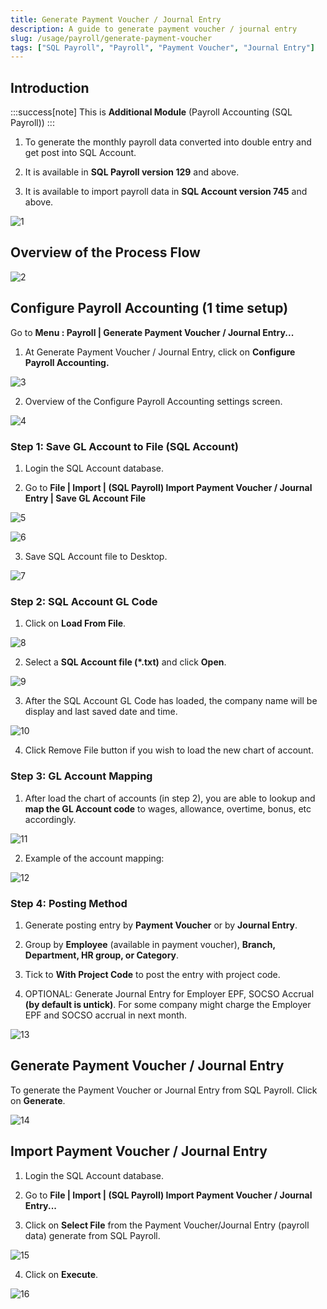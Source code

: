 ```yaml
---
title: Generate Payment Voucher / Journal Entry
description: A guide to generate payment voucher / journal entry
slug: /usage/payroll/generate-payment-voucher
tags: ["SQL Payroll", "Payroll", "Payment Voucher", "Journal Entry"]
---
```


## Introduction

:::success[note]
This is **Additional Module** (Payroll Accounting (SQL Payroll))
:::

1. To generate the monthly payroll data converted into double entry and get post into SQL Account.

2. It is available in **SQL Payroll version 129** and above.

3. It is available to import payroll data in **SQL Account version 745** and above.

![1](../../../static/img/usage/payroll/generate-payment-voucher/export_import_as_PV_JE.jpg)

## Overview of the Process Flow

![2](../../../static/img/usage/payroll/generate-payment-voucher/overview_process_flow.jpg)

## Configure Payroll Accounting (1 time setup)

Go to **Menu : Payroll | Generate Payment Voucher / Journal Entry...**

1. At Generate Payment Voucher / Journal Entry, click on **Configure Payroll Accounting.**

![3](../../../static/img/usage/payroll/generate-payment-voucher/insert_process_and_date.jpg)

2. Overview of the Configure Payroll Accounting settings screen.

![4](../../../static/img/usage/payroll/generate-payment-voucher/configure_payroll_accounting.jpg)

### Step 1: Save GL Account to File (SQL Account)

1. Login the SQL Account database.

2. Go to **File | Import | (SQL Payroll) Import Payment Voucher / Journal Entry | Save GL Account File**

![5](../../../static/img/usage/payroll/generate-payment-voucher/navigate_import_payment_voucher.png)

![6](../../../static/img/usage/payroll/generate-payment-voucher/save_gl_account_to_file.png)

3. Save SQL Account file to Desktop.

![7](../../../static/img/usage/payroll/generate-payment-voucher/save_gl_to_file.jpg)

### Step 2: SQL Account GL Code

1. Click on **Load From File**.

![8](../../../static/img/usage/payroll/generate-payment-voucher/load_from_sql_account.jpg)

2. Select a **SQL Account file (*.txt)** and click **Open**.

![9](../../../static/img/usage/payroll/generate-payment-voucher/load_sql_account_file.jpg)

3. After the SQL Account GL Code has loaded, the company name will be display and last saved date and time.

![10](../../../static/img/usage/payroll/generate-payment-voucher/display_company_name_and_last_saved_date_and_time.jpg)

4. Click Remove File button if you wish to load the new chart of account.

### Step 3: GL Account Mapping

1. After load the chart of accounts (in step 2), you are able to lookup and **map the GL Account code** to wages, allowance, overtime, bonus, etc accordingly.

![11](../../../static/img/usage/payroll/generate-payment-voucher/gl_account_mapping.jpg)

2. Example of the account mapping:

![12](../../../static/img/usage/payroll/generate-payment-voucher/account_mapping_table.png)

### Step 4: Posting Method

1. Generate posting entry by **Payment Voucher** or by **Journal Entry**.

2. Group by **Employee** (available in payment voucher), **Branch, Department, HR group, or Category**.

3. Tick to **With Project Code** to post the entry with project code.

4. OPTIONAL: Generate Journal Entry for Employer EPF, SOCSO Accrual **(by default is untick)**. For some company might charge the Employer EPF and SOCSO accrual in next month.

![13](../../../static/img/usage/payroll/generate-payment-voucher/posting_method.jpg)

## Generate Payment Voucher / Journal Entry

To generate the Payment Voucher or Journal Entry from SQL Payroll. Click on **Generate**.

![14](../../../static/img/usage/payroll/generate-payment-voucher/generate_PV_JE.jpg)

## Import Payment Voucher / Journal Entry

1. Login the SQL Account database.

2. Go to **File | Import | (SQL Payroll) Import Payment Voucher / Journal Entry...**

3. Click on **Select File** from the Payment Voucher/Journal Entry (payroll data) generate from SQL Payroll.

![15](../../../static/img/usage/payroll/generate-payment-voucher/import_PV_JE.jpg)

4. Click on **Execute**.

![16](../../../static/img/usage/payroll/generate-payment-voucher/import_PV_JE_successful.jpg)